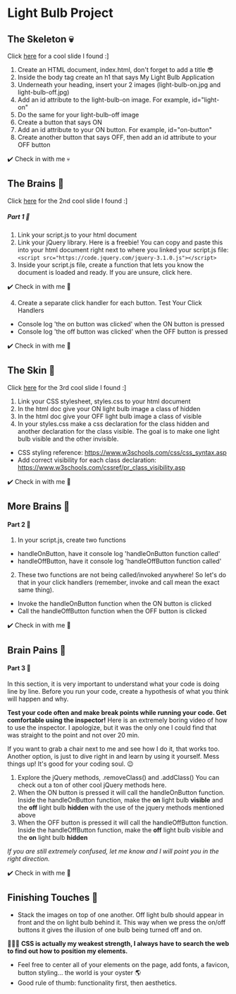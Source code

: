 # Light Bulb Project
## The Skeleton 💀 
Click [here](https://cdn-images-1.medium.com/max/1600/1*nm0JcvKyANiyLONtE0K9Rg.png) for a cool slide I found :]


1. Create an HTML document, index.html, don't forget to add a title :sunglasses:
2. Inside the body tag create an h1 that says My Light Bulb Application 
3. Underneath your heading, insert your 2 images (light-bulb-on.jpg and light-bulb-off.jpg)
4. Add an id attribute to the light-bulb-on image. For example, id="light-on"
5. Do the same for your light-bulb-off image
6. Create a button that says ON
7. Add an id attribute to your ON button. For example, id="on-button"
8. Create another button that says OFF, then add an id attribute to your OFF button


✔️ Check in with me 💀

## The Brains 🧠
Click [here](https://cdn-images-1.medium.com/max/1600/1*yXJWX1VfK1e3-lm43NJHhA.png) for the 2nd cool slide I found :]


##### Part 1 🚩
1. Link your script.js to your html document
2. Link your jQuery library. Here is a freebie! You can copy and paste this into your html document right next to where you linked your script.js file: `<script src="https://code.jquery.com/jquery-3.1.0.js"></script>`
3. Inside your script.js file, create a function that lets you know the document is loaded and ready. If you are unsure, click here. 

✔️ Check in with me 🧠

4. Create a separate click handler for each button. 
Test Your Click Handlers
* Console log 'the on button was clicked' when the ON button is pressed
* Console log 'the off button was clicked' when the OFF button is pressed


✔️ Check in with me 🧠

## The Skin 🧟
Click [here](https://cdn-images-1.medium.com/max/1600/1*_7xje-aNFRomqrScCrXpjw.png) for the 3rd cool slide I found :]


1. Link your CSS stylesheet, styles.css to your html document
2. In the html doc give your ON light bulb image a class of hidden
3. In the html doc give your OFF light bulb image a class of visible
4. In your styles.css make a css declaration for the class hidden and another declaration for the class visible. The goal is to make one light bulb visible and the other invisible.
* CSS styling reference: https://www.w3schools.com/css/css_syntax.asp
* Add correct visibility for each class declaration: https://www.w3schools.com/cssref/pr_class_visibility.asp


✔️ Check in with me 🧟

## More Brains 🧠
#### Part 2 🚩
1. In your script.js, create two functions
* handleOnButton, have it console log 'handleOnButton function called'
* handleOffButton, have it console log 'handleOffButton function called'
2. These two functions are not being called/invoked anywhere! So let's do that in your click handlers (remember, invoke and call mean the exact same thing).
* Invoke the handleOnButton function when the ON button is clicked
* Call the handleOffButton function when the OFF button is clicked


✔️ Check in with me 🧠

## Brain Pains 🤯
#### Part 3 🚩
In this section, it is very important to understand what your code is doing line by line. Before you run your code, create a hypothesis of what you think will happen and why. 


**Test your code often and make break points while running your code. Get comfortable using the inspector!** Here is an extremely boring video of how to use the inspector. I apologize, but it was the only one I could find that was straight to the point and not over 20 min. 


If you want to grab a chair next to me and see how I do it, that works too. Another option, is just to dive right in and learn by using it yourself. Mess things up! It's good for your coding soul. 😉


1. Explore the jQuery methods, .removeClass() and .addClass() 
You can check out a ton of other cool jQuery methods here. 
2. When the ON button is pressed it will call the handleOnButton function. Inside the handleOnButton function, make the **on** light bulb **visible** and the **off** light bulb **hidden** with the use of the jquery methods mentioned above
3. When the OFF button is pressed it will call the handleOffButton function. Inside the handleOffButton function, make the **off** light bulb visible and the **on** light bulb **hidden**

*If you are still extremely confused, let me know and I will point you in the right direction.*


✔️ Check in with me 🤯

## Finishing Touches 🎨
* Stack the images on top of one another. Off light bulb should appear in front and the on light bulb behind it. This way when we press the on/off buttons it gives the illusion of one bulb being turned off and on. 

💁🏻‍♀️ **CSS is actually my weakest strength, I always have to search the web to find out how to position my elements.**
* Feel free to center all of your elements on the page, add fonts, a favicon, button styling... the world is your oyster 🌎
* Good rule of thumb: functionality first, then aesthetics. 
